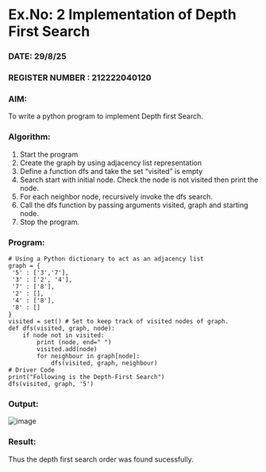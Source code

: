# Ex.No: 2  Implementation of Depth First Search
### DATE: 29/8/25                                                                   
### REGISTER NUMBER :  212222040120
### AIM: 
To write a python program to implement Depth first Search. 
### Algorithm:
1. Start the program
2. Create the graph by using adjacency list representation
3. Define a function dfs and take the set “visited” is empty 
4. Search start with initial node. Check the node is not visited then print the node.
5. For each neighbor node, recursively invoke the dfs search.
6. Call the dfs function by passing arguments visited, graph and starting node.
7. Stop the program.
### Program:
```
# Using a Python dictionary to act as an adjacency list
graph = {
 '5' : ['3','7'],
 '3' : ['2', '4'],
 '7' : ['8'],
 '2' : [],
 '4' : ['8'],
 '8' : []
}
visited = set() # Set to keep track of visited nodes of graph.
def dfs(visited, graph, node):
    if node not in visited:
        print (node, end=" ")
        visited.add(node)
        for neighbour in graph[node]:
            dfs(visited, graph, neighbour)
# Driver Code
print("Following is the Depth-First Search")
dfs(visited, graph, '5') 
```










### Output:
![image](https://github.com/user-attachments/assets/b3a3b2be-528e-4715-830f-92bd8a752f17)



### Result:
Thus the depth first search order was found sucessfully.
